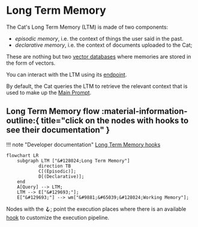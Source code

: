 # Long Term Memory

The Cat's Long Term Memory (LTM) is made of two components:

- *episodic memory*, i.e. the context of things the user said in the past.
- *declarative memory*, i.e. the context of documents uploaded to the Cat;

These are nothing but two [vector databases](vector_memory.md) where memories are stored in the form of vectors.

You can interact with the LTM using its [endpoint]("").

By default, the Cat queries the LTM to retrieve the relevant context that is used to make up the [Main Prompt](../prompts/main_prompt.md).

## Long Term Memory flow :material-information-outline:{ title="click on the nodes with hooks to see their documentation" }

!!! note "Developer documentation"
    [Long Term Memory hooks](../../technical/API_Documentation/mad_hatter/core_plugin/hooks/flow.md#at.mad_hatter.core_plugin.hooks.flow.before_cat_recalls_memories)

```mermaid
flowchart LR
    subgraph LTM ["&#128024;Long Term Memory"]
            direction TB
            C[(Episodic)];
            D[(Declarative)];
    end
    A[Query] --> LTM; 
    LTM --> E["&#129693;"];
    E["&#129693;"] --> wm["&#9881;&#65039;&#128024;Working Memory"];
```

Nodes with the &#129693;; point the execution places where there is an available [hook](../plugins.md) to customize the execution pipeline.
